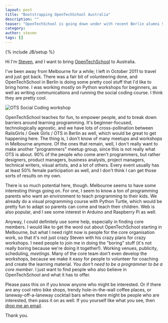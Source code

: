 ```yaml
---
layout: post
title: "Bootstrapping OpenTechSchool Australia"
description: ""
teaser: "OpenTechSchool is going down under with recent Berlin alumni Steven Farlie kicking things off in Melbourne with a call for core members."
category: 
author: steven
tags: []
---
```

{% include JB/setup %}

Hi I'm [Steven](mailto:steven@opentechschool.org), and I want to bring [OpenTechSchool](http://www.opentechschool.org) to Australia.

I've been away from Melbourne for a while; I left in October 2011 to travel and just got back. There was a fair bit of volunteering done, and OpenTechSchool in Berlin is doing some pretty cool stuff that I'd like to bring home. I was working mostly on Python workshops for beginners, as well as writing communications and running the social coding course. I think they are pretty cool.

![OTS Social Coding workshop](http://i.imgur.com/R3tMK.jpg)

OpenTechSchool teaches for fun, to empower people, and to break down barriers around learning programming. It's beginner-focused, technologically agnostic, and we have lots of cross-pollination between RailsGirls / Geek Girls / OTS in Berlin as well, which would be great to get happening here. The thing is, I don't know of many meetups and workshops in Melbourne anymore. Of the ones that remain, well, I don't really want to make another "programmers" meetup group, since this is not really what OTS is about. 90% of the people who come aren't programmers, but rather designers, product managers, business analysts, project managers, technical writers, visual artists, and a lot of others. Every event usually has at least 50% female participation as well, and I don't think I can get those sorts of results on my own.

There is so much potential here, though. Melbourne seems to have some interesting things going on. For one, I seem to know a ton of programming parents who want an environment to teach programming to their kids. We already do a visual programming course with Python Turtle, which would be pretty fun to adapt so parents can come and teach their children. Web is also popular, and I see some interest in Arduino and Raspberry Pi as well.

Anyway, I could definitely use some help, especially in finding core members. I would like to get the word out about OpenTechSchool starting in Melbourne, but what I need right now is people for the core organisation work, so that it's not just crazy Steven with his crazy plans for crazy workshops. I need people to join me in doing the "boring" stuff (it's not really boring because we're doing it together!). Working venues, publicity, scheduling, _meetings_. Many of the core team don't even develop the workshops, because we make it easy for people to volunteer for coaching and create the learning material. _You don't need to be a programmer to be a core member_. I just want to find people who also believe in OpenTechSchool and what it has to offer.

Please pass this on if you know anyone who might be interested. Or if there are any cool retro bike shops, trendy hole-in-the-wall coffee places, or laneway-off-a-laneway cocktail bars where there might be people who are interested, then pass it on as well. If you yourself like what you see,  then [drop me an email](mailto:steven@opentechschool.org).

Thank you.